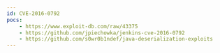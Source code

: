 ```yaml
---
id: CVE-2016-0792
pocs:
    - https://www.exploit-db.com/raw/43375
    - https://github.com/jpiechowka/jenkins-cve-2016-0792
    - https://github.com/s0wr0b1ndef/java-deserialization-exploits
---
```

